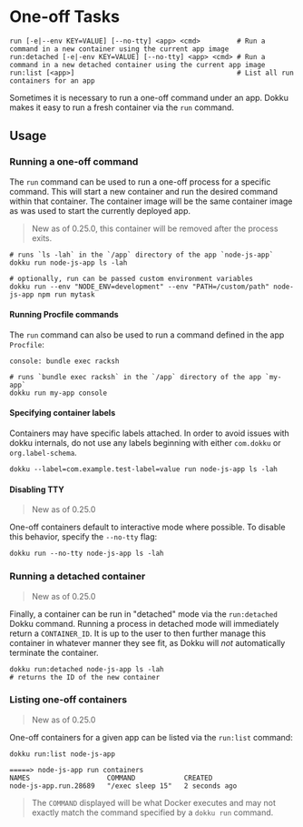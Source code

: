 # One-off Tasks

```
run [-e|--env KEY=VALUE] [--no-tty] <app> <cmd>         # Run a command in a new container using the current app image
run:detached [-e|-env KEY=VALUE] [--no-tty] <app> <cmd> # Run a command in a new detached container using the current app image
run:list [<app>]                                        # List all run containers for an app
```

Sometimes it is necessary to run a one-off command under an app. Dokku makes it easy to run a fresh container via the `run` command.

## Usage

### Running a one-off command

The `run` command can be used to run a one-off process for a specific command. This will start a new container and run the desired command within that container.  The container image will be the same container image as was used to start the currently deployed app.

> New as of 0.25.0, this container will be removed after the process exits.

```shell
# runs `ls -lah` in the `/app` directory of the app `node-js-app`
dokku run node-js-app ls -lah

# optionally, run can be passed custom environment variables
dokku run --env "NODE_ENV=development" --env "PATH=/custom/path" node-js-app npm run mytask
```

#### Running Procfile commands

The `run` command can also be used to run a command defined in the app `Procfile`:

```
console: bundle exec racksh
```

```shell
# runs `bundle exec racksh` in the `/app` directory of the app `my-app`
dokku run my-app console
```

#### Specifying container labels

Containers may have specific labels attached. In order to avoid issues with dokku internals, do not use any labels beginning with either `com.dokku` or `org.label-schema`.

```shell
dokku --label=com.example.test-label=value run node-js-app ls -lah
```

#### Disabling TTY

> New as of 0.25.0

One-off containers default to interactive mode where possible. To disable this behavior, specify the `--no-tty` flag:

```shell
dokku run --no-tty node-js-app ls -lah
```

### Running a detached container

> New as of 0.25.0

Finally, a container can be run in "detached" mode via the `run:detached` Dokku command. Running a process in detached mode will immediately return a `CONTAINER_ID`. It is up to the user to then further manage this container in whatever manner they see fit, as Dokku will *not* automatically terminate the container.

```shell
dokku run:detached node-js-app ls -lah
# returns the ID of the new container
```

### Listing one-off containers

> New as of 0.25.0

One-off containers for a given app can be listed via the `run:list` command:

```shell
dokku run:list node-js-app
```

```
=====> node-js-app run containers
NAMES                   COMMAND            CREATED
node-js-app.run.28689   "/exec sleep 15"   2 seconds ago
```

> The `COMMAND` displayed will be what Docker executes and may not exactly match the command specified by a `dokku run` command.
